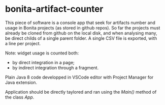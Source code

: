 # bonita-artifact-counter

This piece of software is a console app that seek for artifacts number and usage in Bonita projects (as stored in github repos).
So far the projects must already be cloned from github on the local disk, and when analysing many, be direct childs of a single parent folder.
A single CSV file is exported, with a line per project.

Note: widget usage is counted both:
* by direct integration in a page;
* by indirect integration through a fragment.

Plain Java 8 code developped in VSCode editor with Project Manager for Java extension.

Application should be directly taylored and ran using the *Main()* method of the class *App*.
